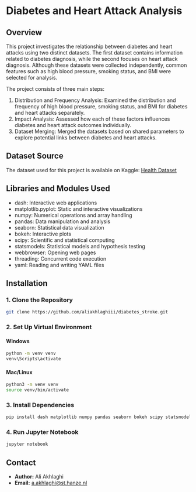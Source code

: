 # Diabetes and Heart Attack Analysis

## Overview

This project investigates the relationship between diabetes and heart attacks using two distinct datasets. The first dataset contains information related to diabetes diagnosis, while the second focuses on heart attack diagnosis. Although these datasets were collected independently, common features such as high blood pressure, smoking status, and BMI were selected for analysis.

The project consists of three main steps:
1. Distribution and Frequency Analysis: Examined the distribution and frequency of high blood pressure, smoking status, and BMI for diabetes and heart attacks separately.
2. Impact Analysis: Assessed how each of these factors influences diabetes and heart attack outcomes individually.
3. Dataset Merging: Merged the datasets based on shared parameters to explore potential links between diabetes and heart attacks.

## Dataset Source

The dataset used for this project is available on Kaggle: [Health Dataset](https://www.kaggle.com/datasets/prosperchuks/health-dataset/data)

## Libraries and Modules Used

- dash: Interactive web applications
- matplotlib.pyplot: Static and interactive visualizations
- numpy: Numerical operations and array handling
- pandas: Data manipulation and analysis
- seaborn: Statistical data visualization
- bokeh: Interactive plots
- scipy: Scientific and statistical computing
- statsmodels: Statistical models and hypothesis testing
- webbrowser: Opening web pages
- threading: Concurrent code execution
- yaml: Reading and writing YAML files

## Installation

### 1. Clone the Repository
```bash
git clone https://github.com/aliakhlaghiii/diabetes_stroke.git
```

### 2. Set Up Virtual Environment
#### Windows
```bash
python -m venv venv
venv\Scripts\activate
```

#### Mac/Linux
```bash
python3 -m venv venv
source venv/bin/activate
```

### 3. Install Dependencies
```bash
pip install dash matplotlib numpy pandas seaborn bokeh scipy statsmodels pyyaml
```

### 4. Run Jupyter Notebook
```bash
jupyter notebook
```

## Contact

- **Author:** Ali Akhlaghi
- **Email:** a.akhlaghi@st.hanze.nl
